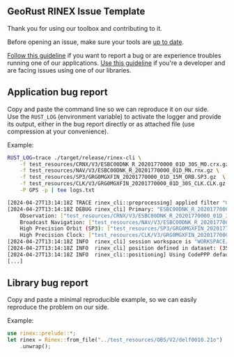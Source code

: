 ## GeoRust RINEX Issue Template

Thank you for using our toolbox and contributing to it.  

Before opening an issue, make sure your tools are [up to date](https://github.com/georust/rinex/releases/latest).

[Follow this guideline](#application-bug-report) if you want to report a bug or are experience troubles running one of our applications.
[Use this guideline](#library-bug-report) if you're a developer and are facing issues using one of our libraries.

## Application bug report

Copy and paste the command line so we can reproduce it on our side.   
Use the `RUST_LOG` (environment variable) to activate the logger and provide its output,
either in the bug report directly or as attached file (use compression at your convenience).

Example:

```bash
RUST_LOG=trace ./target/release/rinex-cli \
    -f test_resources/CRNX/V3/ESBC00DNK_R_20201770000_01D_30S_MO.crx.gz \
    -f test_resources/NAV/V3/ESBC00DNK_R_20201770000_01D_MN.rnx.gz \
    -f test_resources/SP3/GRG0MGXFIN_20201770000_01D_15M_ORB.SP3.gz  \
    -f test_resources/CLK/V3/GRG0MGXFIN_20201770000_01D_30S_CLK.CLK.gz \
    -P GPS -p | tee logs.txt

[2024-04-27T13:14:18Z TRACE rinex_cli::preprocessing] applied filter "GPS"
[2024-04-27T13:14:18Z DEBUG rinex_cli] Primary: "ESBC00DNK_R_20201770000_01D_30S_MO"
    Observation: ["test_resources/CRNX/V3/ESBC00DNK_R_20201770000_01D_30S_MO.crx.gz"]
    Broadcast Navigation: ["test_resources/NAV/V3/ESBC00DNK_R_20201770000_01D_MN.rnx.gz"]
    High Precision Orbit (SP3): ["test_resources/SP3/GRG0MGXFIN_20201770000_01D_15M_ORB.SP3.gz"]
    High Precision Clock: ["test_resources/CLK/V3/GRG0MGXFIN_20201770000_01D_30S_CLK.CLK.gz"]
[2024-04-27T13:14:18Z INFO  rinex_cli] session workspace is "WORKSPACE/ESBC00DNK_R_20201770000_01D_30S_MO"
[2024-04-27T13:14:18Z INFO  rinex_cli] position defined in dataset: (3582105.291, 532589.7313, 5232754.8054) [ECEF] (lat=55.49356°, lon=8.45682°
[2024-04-27T13:14:18Z INFO  rinex_cli::positioning] Using CodePPP default preset: Config {}
[...]
```

## Library bug report

Copy and paste a minimal reproducible example, so we can easily reproduce the problem on our side.


Example:

```rust
use rinex::prelude::*;
let rinex = Rinex::from_file("../test_resources/OBS/V2/delf0010.21o")
    .unwrap();
```
